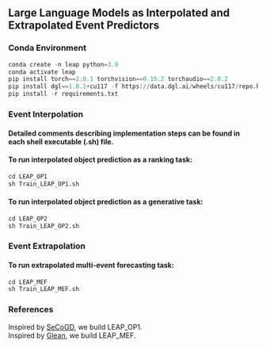 ## Large Language Models as Interpolated and Extrapolated Event Predictors

### Conda Environment

```python
conda create -n leap python=3.9
conda activate leap
pip install torch==2.0.1 torchvision==0.15.2 torchaudio==2.0.2
pip install dgl==1.0.1+cu117 -f https://data.dgl.ai/wheels/cu117/repo.html
pip install -r requirements.txt
```

### Event Interpolation

#### Detailed comments describing implementation steps can be found in each shell executable (.sh) file. 

#### To run interpolated object prediction as a ranking task: 

```python
cd LEAP_OP1
sh Train_LEAP_OP1.sh
```

#### To run interpolated object prediction as a generative task: 

```python
cd LEAP_OP2
sh Train_LEAP_OP2.sh
```

### Event Extrapolation

#### To run extrapolated multi-event forecasting task: 

```python
cd LEAP_MEF
sh Train_LEAP_MEF.sh
```

### References

Inspired by [SeCoGD](https://github.com/yecchen/SeCoGD), we build LEAP_OP1.  
Inspired by [Glean](https://github.com/amy-deng/glean), we build LEAP_MEF.  
